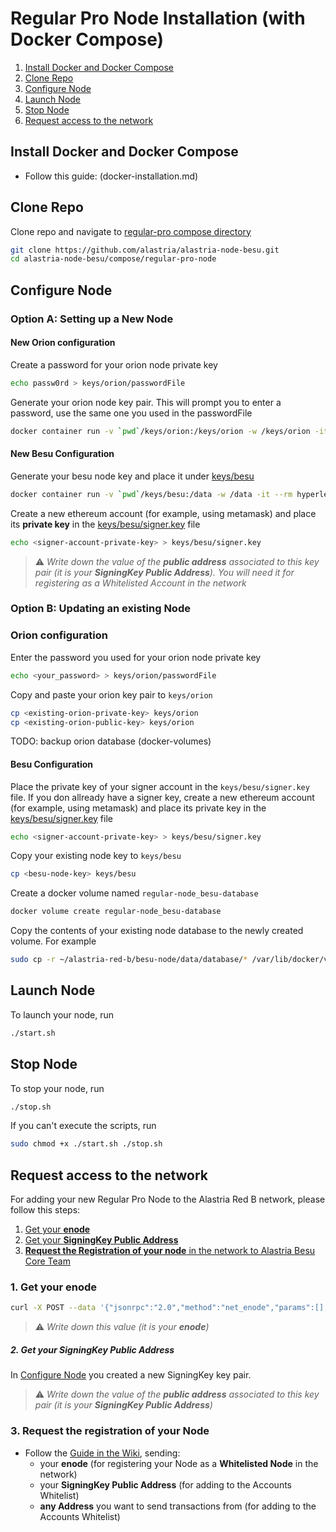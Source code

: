 # Regular Pro Node Installation (with Docker Compose)

1. [Install Docker and Docker Compose](#install-docker-and-docker-compose)
2. [Clone Repo](#clone-repo)
3. [Configure Node](#configure-node)
4. [Launch Node](#launch-node)
5. [Stop Node](#stop-node)
6. [Request access to the network](#access)

## Install Docker and Docker Compose

- Follow this guide: (docker-installation.md)

## Clone Repo

Clone repo and navigate to [regular-pro compose directory](../compose/regular-pro-node)

```sh
git clone https://github.com/alastria/alastria-node-besu.git
cd alastria-node-besu/compose/regular-pro-node
```

## Configure Node

### Option A: Setting up a New Node

#### New Orion configuration

Create a password for your orion node private key

```sh
echo passw0rd > keys/orion/passwordFile
```

Generate your orion node key pair. This will prompt you to enter a password, use the same one you used in the passwordFile

```sh
docker container run -v `pwd`/keys/orion:/keys/orion -w /keys/orion -it --rm pegasyseng/orion:1.5.1-SNAPSHOT -g nodekey
```

#### New Besu Configuration

Generate your besu node key and place it under [keys/besu](../compose/regular-pro-node/keys/besu)

```sh
docker container run -v `pwd`/keys/besu:/data -w /data -it --rm hyperledger/besu:1.4 --data-path=/data public-key export --to=/data/key.pub
```

Create a new ethereum account (for example, using metamask) and place its **private key** in the [keys/besu/signer.key](../compose/regular-pro-node/keys/besu/signer.key) file

```sh
echo <signer-account-private-key> > keys/besu/signer.key
```

> :warning: _Write down the value of the **public address** associated to this key pair (it is your **SigningKey Public Address**). You will need it for registering as a Whitelisted Account in the network_

### Option B: Updating an existing Node

### Orion configuration

Enter the password you used for your orion node private key

```sh
echo <your_password> > keys/orion/passwordFile
```

Copy and paste your orion key pair to `keys/orion`

```sh
cp <existing-orion-private-key> keys/orion
cp <existing-orion-public-key> keys/orion
```

TODO: backup orion database (docker-volumes)

#### Besu Configuration

Place the private key of your signer account in the `keys/besu/signer.key` file. If you don allready have a signer key, create a new ethereum account (for example, using metamask) and place its private key in the [keys/besu/signer.key](../compose/regular-pro-node/keys/besu/signer.key) file

```sh
echo <signer-account-private-key> > keys/besu/signer.key
```

Copy your existing node key to `keys/besu`

```sh
cp <besu-node-key> keys/besu
```

Create a docker volume named `regular-node_besu-database`

```sh
docker volume create regular-node_besu-database
```

Copy the contents of your existing node database to the newly created volume. For example

```sh
sudo cp -r ~/alastria-red-b/besu-node/data/database/* /var/lib/docker/volumes/regular-node_besu-database/_data
```

## Launch Node

To launch your node, run

```sh
./start.sh
```

## Stop Node

To stop your node, run

```sh
./stop.sh
```

If you can't execute the scripts, run

```sh
sudo chmod +x ./start.sh ./stop.sh
```

## <a name="access"></a>Request access to the network

For adding your new Regular Pro Node to the Alastria Red B network, please follow this steps:

1. [Get your **enode**](#enode)
2. [Get your **SigningKey Public Address**](#signing_key_public_address)
3. [**Request the Registration of your node** in the network to Alastria Besu Core Team](#request_registration)

### <a name="enode"></a>1. Get your enode

```sh
curl -X POST --data '{"jsonrpc":"2.0","method":"net_enode","params":[],"id":1}' http://127.0.0.1:8545
```

> :warning: _Write down this value (it is your **enode**)_

##### <a name="signing_key_public_address"></a>2. Get your SigningKey Public Address

In [Configure Node](#configure-node) you created a new SigningKey key pair.

> :warning: _Write down the value of the **public address** associated to this key pair (it is your **SigningKey Public Address**)_

### <a name="request_registration"></a>3. Request the registration of your Node

- Follow the [Guide in the Wiki](https://github.com/alastria/alastria-node-besu/wiki#0-permissioning), sending:
  - your **enode** (for registering your Node as a **Whitelisted Node** in the network)
  - your **SigningKey Public Address** (for adding to the Accounts Whitelist)
  - **any Address** you want to send transactions from (for adding to the Accounts Whitelist)
